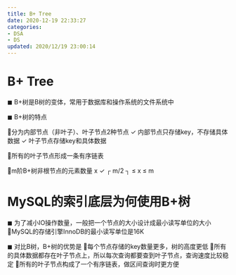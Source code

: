 ```yaml
---
title: B+ Tree
date: 2020-12-19 22:33:27
categories:
- DSA
- DS
updated: 2020/12/19 23:00:14
---
```




# B+ Tree

◼ B+树是B树的变体，常用于数据库和操作系统的文件系统中

◼ B+树的特点

分为内部节点（非叶子）、叶子节点2种节点
✓ 内部节点只存储key，不存储具体数据
✓ 叶子节点存储key和具体数据

所有的叶子节点形成一条有序链表

m阶B+树非根节点的元素数量 x
✓ ┌ m/2 ┐ ≤ x ≤ m

# MySQL的索引底层为何使用B+树

◼ 为了减小IO操作数量，一般把一个节点的大小设计成最小读写单位的大小
MySQL的存储引擎InnoDB的最小读写单位是16K

◼ 对比B树，B+树的优势是
每个节点存储的key数量更多，树的高度更低
所有的具体数据都存在叶子节点上，所以每次查询都要查到叶子节点，查询速度比较稳定
所有的叶子节点构成了一个有序链表，做区间查询时更方便